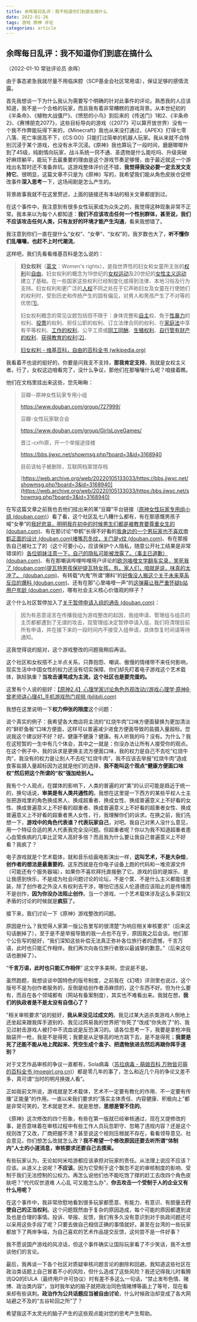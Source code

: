 ```yaml
---
title: 余晖每日乱评：我不知道你们到底在搞什么
date: 2022-01-26
tags: 游戏 原神 评论
categories: article
---
```


## 余晖每日乱评：我不知道你们到底在搞什么

（2022-01-10 常驻评论员 余晖）

由于事态紧急我就尽量不用临床腔（SCP基金会社区常用语），保证足够的感情流露。

首先我想谈一下为什么我认为需要写个明确的针对此事件的评论。熟悉我的人应该知道，我不是一个合格的玩家，而且我有着非常糟糕的游戏背景。从本世纪初的《半条命》、《植物大战僵尸》、《愤怒的小鸟》到后来的《传送门》1和2、《半条命2》、《赛博朋克2077》，这些目标导向的游戏（《2077》可以算开放世界）没有一个我不作弊能玩得下来的，《Minecraft》我也从来没打通过，《APEX》打得七零八落、死亡率居高不下，《CS:GO》只能打过简单的机器人玩家。我从来就不会特别沉浸于某个游戏，也没有水平沉浸。《原神》我也算玩了一段时间，磨磨唧唧升到了45级，纯剧情向玩家，战斗系统一窍不通、圣遗物是什么能吃吗、升级突破好麻烦躺平，能玩下去最重要的理由是这个游戏节奏足够慢，由于最近就这一个游戏出名暂时还不准备弃坑。这游戏整体评价还不错，**我觉得我没必要一定去发文支持它**。很明显，这篇文章不只是为《原神》写的，我希望我们能从角色皮肤仓促修改事件**深入思考**一下，这场闹剧是怎么产生的。

背景故事我就不在这里赘述，上面的链接还有本站的相关文章都提到过。

在这个事件中，我注意到有很多女性玩家成为众矢之的，我觉得这种现象非常不正常。我本来以为每个人都知道：**我们不应该攻击任何一个性别群体，甚至说，我们不应该攻击任何人类，只有友好的环境才能产生沟通**，看来我想错了。

我注意到你们一直在提什么“女权”、“女拳”、“女权”的，我岁数也大了，**听不懂你们乱嚷嚷，也赶不上时代潮流**。

这样吧，我们先看看维基百科是怎么说的：

> **妇女权利**（[英文](https://zh.wikipedia.org/wiki/英文)：Women's rights），是指世界性的妇女和女童所主张的[权利](https://zh.wikipedia.org/wiki/權利)和[自由](https://zh.wikipedia.org/wiki/自由)。妇女权利的概念为19世纪的[女权运动](https://zh.wikipedia.org/wiki/女權運動)及20世纪的[女性主义运动](https://zh.wikipedia.org/w/index.php?title=女性主義運動&action=edit&redlink=1)建立了基础。在一些国家这些权利已经制度化或得到法律、本地习俗及行为支持。妇女权利和更广泛的[人权](https://zh.wikipedia.org/wiki/人權)不同之处在于它声称妇女及女童在行使她们的权利时，受到历史和传统产生的固有偏见，对男人和男孩产生了不对等的优势[[1\]](https://zh.wikipedia.org/wiki/婦女權利#cite_note-Hosken-1)。
>
> 妇女权利概念的常见议题包括但不限于：身体完整和[自主](https://zh.wikipedia.org/wiki/自主)权、免于[性暴力](https://zh.wikipedia.org/wiki/性暴力)的权利、[投票](https://zh.wikipedia.org/wiki/妇女投票)的权利、担任公职的权利、订立法律合同的权利、在[家庭法](https://zh.wikipedia.org/wiki/家庭法)中享有平等权利、[工作的权利](https://zh.wikipedia.org/w/index.php?title=工作的权利&action=edit&redlink=1)、公平工资或[同工同酬](https://zh.wikipedia.org/wiki/同工同酬)、[生殖权利](https://zh.wikipedia.org/wiki/生殖权利)、[自行管有财产的权利](https://zh.wikipedia.org/wiki/财产权)、[获得教育的权利](https://zh.wikipedia.org/wiki/受教育权)[[2\]](https://zh.wikipedia.org/wiki/婦女權利#cite_note-quarterly-2)。
>
> [妇女权利 - 维基百科，自由的百科全书 (wikipedia.org)](https://zh.wikipedia.org/wiki/婦女權利)

我看着不也说的挺好的，你要是问我支不支持，**那我肯定支持**，我就是女权主义者。行了，女权这边咱看完了，没什么争议，那他们在那嚷嚷什么呢？咱接着瞧。

他们在文档里挂出来这些，您先瞅瞅：

> 豆瓣--原神女性玩家专用小组
>
> https://www.douban.com/group/727999/
>
> 豆瓣-女性玩家联合会
>
> https://www.douban.com/group/GirlsLoveGames/
>
> 晋江-cxfh原，开一个举报途径楼
>
> https://bbs.jjwxc.net/showmsg.php?board=3&id=3168940
>
> 目前该帖子被删除，互联网档案馆存档
>
> [https://web.archive.org/web/20220105133033/https://bbs.jjwxc.net/showmsg.php?board=3&id=3168940](https://web.archive.org/web/20220105133033/https:/bbs.jjwxc.net/showmsg.php?board=3&id=3168940)

在写这篇文章之前我也去他们挂出来的某“豆瓣”平台链接（[原神女性玩家专用组小组 (douban.com)](https://www.douban.com/group/727999/)）看了看，这个社区乱七八糟什么都有，有在那感慨男孩子喊“女拳”的[我好悲哀，明明我在初中的时候男生们都是被教育要尊重女生的 (douban.com)](https://www.douban.com/group/topic/257617120/?_dtcc=1&_i=1795655_lkqB7s)、有在那讨论“申鹤”长得不好看的[我身边的一个男玩家也不喜欢申鹤正面的设计 (douban.com)](https://www.douban.com/group/topic/257614464/?_dtcc=1&_i=1795605_lkqB7s)[堵嘴忍冬纹，关门是y纹 (douban.com)](https://www.douban.com/group/topic/257543360/?_dtcc=1&_i=1796212_lkqB7s)、有在那报告自己被社工了的（这个可要小心，应该保护个人隐私，随意公开社工结果是非常错误的）[各位姐妹注意一下，自己的隐私可能被泄露了。（事主已道歉） (douban.com)](https://www.douban.com/group/topic/257576299/?_dtcc=1&_i=1795608_lkqB7s)、有在那嘲讽哔哩哔哩用户评论的[欧泡咯噔文学翻车实录，笑死我了 (douban.com)](https://www.douban.com/group/topic/257571104/?_dtcc=1&_i=1795594_lkqB7s)[提瓦特男孩保护提瓦特女孩，有。家人们，咱就是说，味真的太冲了。 (douban.com)](https://www.douban.com/group/topic/257489073/?_dtcc=1&_i=1796203_lkqB7s)、有转载“内鬼”所谓“爆料”的[好像没人搬这个关于未来草系反应的爆料 (douban.com)](https://www.douban.com/group/topic/257577098/?_dtcc=1&_i=1795777_lkqB7s)、还有在那”心里咯噔一声“的[这弹幕让我严重怀疑b站用户年龄 (douban.com)](https://www.douban.com/group/topic/257570175/?_dtcc=1&_i=1795765_lkqB7s)，哪有社会主义核心价值观的样子？

这个什么社区暂停加入了[关于暂停申请入组的通告 (douban.com)](https://www.douban.com/group/topic/257296495/?_dtcc=1&_i=1795762_lkqB7s)：

> 因为有恶意谣言在传播我组为游戏整改的起因，我组申请、管理组与组员的主页都都遭到了无谓的攻击，现管理组决定暂停申请入组，我们将清理目前所有申请，并在接下来的一段时间内不接受入组申请，具体恢复时间请等待通知。

这我觉得说的挺对，这个游戏整改的问题我稍后再谈。

这个社区和女权搭不上半点关系，只靠抱怨、嘲讽、傲慢的情绪带不来任何影响，现实生活中中国女性的权力还没有切实保障、你们却先盯着电子游戏这个艺术载体，孰轻孰重？**当攻击谩骂成为主流，这个社区也是要完蛋的。**

这里有个人说的挺好：[【原神2.4】心理学家讨论角色外观改动//游戏心理学·原神8·曾老师讲心理41_手机游戏热门视频 (bilibili.com)](https://www.bilibili.com/video/BV1Qa411q7v2)

我想在这里说明一下**权力伸张的限度**这个问题：

说个真实的例子：我希望各大商店将主流的“红烧牛肉”口味方便面替换为更加清淡的”鲜虾鱼板“口味方便面，这样可以普遍减少进食方便面导致的盐摄入量超标。您说我这个建议好不好？好。健康不健康？健康。有人听我的吗？没有。为什么？我在这短暂的一生中有几个体会，其中之一就是：你没办法让所有人接受你的观点。在这个例子中，我的诉求是更换主流方便面口味，我的权力是自己不去吃“红烧牛肉”，我没有的权力是让别人不去吃“红烧牛肉”，我不应该去举报“红烧牛肉”造成食客盐摄入量超标因为这就是他们的选择，**我不能叫这个观点“健康方便面口味权”然后把这个所谓的“权”强加给别人。**

我有个个人观点，在媒体的影响下，人类的普遍的对“美”的认识可能是趋近于统一的，换句话说，**审美是有人类共通性的**。我想在这里提一下西方的某些平权人士主张把游戏里的角色换成黑人、换成超重者、换成女性、换成普遍意义上不好看的女性、换成普遍意义上不好看的超重者、换成普遍意义上不好看的超重者女性、换成普遍意义上不好看的超重者黑人女性，行，我理解你们的诉求。在换之前，我们先想一下，**游戏中的角色代表谁？代表玩家自己**，对吧。我自己对黑人没什么意见，用一个特征合适的黑人代表我完全没问题。但超重者呢？你以为我不知道超重者患心血管疾病的几率比正常人高好多倍？而且我为什么要让我自己普遍意义上不好看？我疯了？

电子游戏就是个艺术载体，就和音乐绘画电影演出一样，**这叫艺术，不是大杂烩**，**创作者的想法是最重要的**。这东西就是在你电子设备上跑的代码和一堆资源文件（可能还有个服务器端），如果你不喜欢拜托直接删了它。游戏的目的是娱乐、是让我感到快乐，不是成为社会问题讨论的论坛，不是个筐、不是什么主义都能往里装，除了创作者之外没人有权利去干涉，哪怕它违反人伦道德应该阻止的是传播而不是创作，**因为你没办法阻止创作**。当一个游戏、一个艺术载体涉及这么多深刻又矛盾的讨论的时候就是**疯狂**了。

接下来，我们讨论一下《原神》游戏整改的问题。

原因是什么？我觉得人家第一版公告里写的很清楚“为响应相关审核要求”（后来这句话删掉了），至于是不是举报导致的我一点也不在乎，原因我之后会谈。他们那个公告写的挺好，“我们深知这些补偿无法真正弥补各位旅行者的遗憾，千言万语，此时也只能汇作相伴。我们再次向各位旅行者致以最诚挚的歉意。”（后来这句话也删掉了）。

“**千言万语，此时也只能汇作相伴**” 这文字多美啊，您说是不是。

虽然跑题，我想谈谈中国特色的版号制度，之前我在《幻塔》评测里也说过，这个版号不是为创作者服务的，反倒是给创作者添麻烦的，这个东西不好。但为什么要有，而且在各个领域都有（网站有备案制度），其实也不难看出来。我就在想，**我们的执政者是不是太没有自信心了？**

”相关审核要求“说的挺好，**我从来没见过成文的**。我见过某大逃杀类游戏人倒地上还坐起来跟我挥手道别的、我见过网易我的世界把”你死了“改成”你失败了“的、我见过射击游戏人被打中不流血说是反恐演习的。请各位思考一下，我要是拿枪冲我脑袋开一枪，我是不是得死；我要是从足够高的地方跳下去，是不是得死；**我要是死了还能不能从地上爬起来、凭空生成个盒子、把遗物放进去然后再跟你挥手道别？**

对于文艺作品审核的争议一直都有，Sola病毒（[苏拉病毒 - 萌娘百科 万物皆可萌的百科全书 (moegirl.org.cn)](https://zh.moegirl.org.cn/苏拉病毒)）都是零几年的事了，怎么和近几个月的争论又差不多，真可谓“当时的明月换拨人看”。

正如我前文所说，游戏就是艺术载体，艺术不一定要有教化的作用、不一定要有传播”正能量”的作用。一直以来我们要求的“落实主体责任、内容健康、积极向上”都是非常可笑的，艺术就是艺术、就是思想，**思想是管不住的**。

《原神》这次修改的四个形象，有些在第一版就已经审核通过，现在又提修改的事，是否意味着在审核过程中有些工作人员玩忽职守、忽略了违规内容？还是这个规则改了又改，厂商把握不清？甚至说这个规则压根就不存在，看看领导意见、社会意见，你们想怎么改就怎么改？**我不希望一个修改原因还要去听所谓“体制内”人士的小道消息，审核要求还要自己去摸索。**

有些玩家认为，无论如何米哈游都应该承担对玩家的责任。从法理上说应不应该？应该。从道义上说呢？**不应该**。因为它受制于这个飘忽不定的审核制度的影响、受制于我们无法控制的公权力。再怎么说他们也不能吃饱了撑的赶工去改四个角色皮肤吧？“代代叹世道难 人心乱 可又能怎么办”，**你去攻击一个受制于人的企业又有什么用呢？**

在这个事件中，我非常欣慰地看到很多玩家都愿意、有能力、有意识、有胆量去**行使自己的正当权利**。这个问题既然由于复杂的原因造成，每个可能的原因都遭到波及也是合理的事情。投诉、举报、反馈，我们有多久没有意识到对于执政问题还可以采用这些手段了呢？只要去做自己相信正确的事情就好。甚至在台湾的一些玩家都放下了两岸争端，为自己喜欢的艺术作品提交反馈，这何尝不是一件好事？

我不愿说国产游戏的风凉话，但这个事件确实让国际玩家看了不少笑话，我不太想谈他们的言论。

最后，我再谈一下各个社区对质疑审核问题言论的删除和回避。我知道这些社区在政治类话题上自己冒着不小的风险，但什么造成了这些风险？我还记得我儿时看腾讯QQ的EULA（最终用户许可协议）时有差不多这么一句话，“禁止发布色情、赌博、政治类内容”，当时我年幼的脑子就把政治同色情赌博等画上了等号，现在看来却有些讽刺。**政治作为公共话题应当被自由讨论**，什么时候政治却变成了各大网站避之不及的“五谷轮回之所”了？

希望我这不太灵光的脑子产生的这些观点能对您的思考产生帮助。
